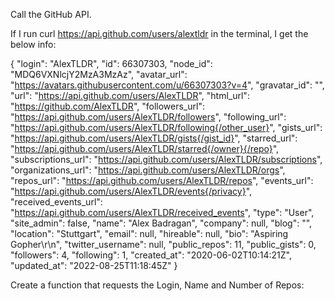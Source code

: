 Call the GitHub API. 

If I run curl https://api.github.com/users/alextldr in the terminal, I get the below info:

{
  "login": "AlexTLDR",
  "id": 66307303,
  "node_id": "MDQ6VXNlcjY2MzA3MzAz",
  "avatar_url": "https://avatars.githubusercontent.com/u/66307303?v=4",
  "gravatar_id": "",
  "url": "https://api.github.com/users/AlexTLDR",
  "html_url": "https://github.com/AlexTLDR",
  "followers_url": "https://api.github.com/users/AlexTLDR/followers",
  "following_url": "https://api.github.com/users/AlexTLDR/following{/other_user}",
  "gists_url": "https://api.github.com/users/AlexTLDR/gists{/gist_id}",
  "starred_url": "https://api.github.com/users/AlexTLDR/starred{/owner}{/repo}",
  "subscriptions_url": "https://api.github.com/users/AlexTLDR/subscriptions",
  "organizations_url": "https://api.github.com/users/AlexTLDR/orgs",
  "repos_url": "https://api.github.com/users/AlexTLDR/repos",
  "events_url": "https://api.github.com/users/AlexTLDR/events{/privacy}",
  "received_events_url": "https://api.github.com/users/AlexTLDR/received_events",
  "type": "User",
  "site_admin": false,
  "name": "Alex Badragan",
  "company": null,
  "blog": "",
  "location": "Stuttgart",
  "email": null,
  "hireable": null,
  "bio": "Aspiring Gopher\r\n",
  "twitter_username": null,
  "public_repos": 11,
  "public_gists": 0,
  "followers": 4,
  "following": 1,
  "created_at": "2020-06-02T10:14:21Z",
  "updated_at": "2022-08-25T11:18:45Z"
}

Create a function that requests the Login, Name and Number of Repos:
